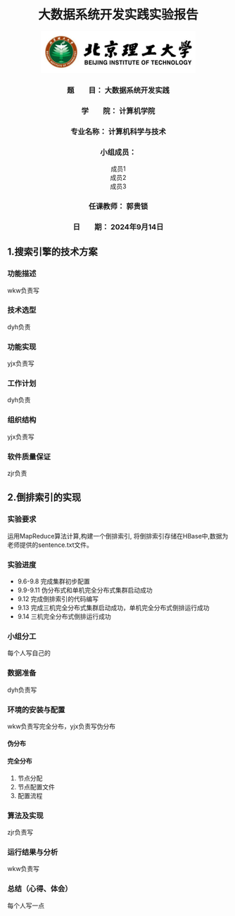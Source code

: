 <div style="text-align: center;">
<br/>
<br/>
<br/>
<br/>

# 大数据系统开发实践实验报告


![alt text](image.png)


### 题　　目： 大数据系统开发实践  
### 学　　院： 计算机学院  
### 专业名称： 计算机科学与技术  
### 小组成员：  
成员1  
成员2  
成员3  

### 任课教师： 郭贵锁  

### 日　　期： 2024年9月14日  

</div>
<div style="page-break-after: always;"></div>

## 1.搜索引擎的技术方案
### 功能描述
wkw负责写
### 技术选型
dyh负责
### 功能实现
yjx负责写
### 工作计划
dyh负责
### 组织结构
yjx负责写
### 软件质量保证
zjr负责

## 2.倒排索引的实现
### 实验要求
运用MapReduce算法计算,构建一个倒排索引, 将倒排索引存储在HBase中,数据为老师提供的sentence.txt文件。
### 实验进度
- 9.6-9.8 完成集群初步配置<br>
- 9.9-9.11 伪分布式和单机完全分布式集群启动成功<br>
- 9.12 完成倒排索引的代码编写<br>
- 9.13 完成三机完全分布式集群启动成功，单机完全分布式倒排运行成功<br>
- 9.14 三机完全分布式倒排运行成功
### 小组分工
每个人写自己的
### 数据准备
dyh负责写
### 环境的安装与配置
wkw负责写完全分布，yjx负责写伪分布
#### 伪分布
#### 完全分布
1. 节点分配
2. 节点配置文件
3. 配置流程
### 算法及实现
zjr负责写
### 运行结果与分析
wkw负责写
### 总结（心得、体会）
每个人写一点
